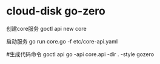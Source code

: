 # cloud-disk go-zero
创建core服务
goctl api new core

启动服务
go run core.go -f etc/core-api.yaml

#生成代码命令
goctl api go -api core.api -dir . -style gozero